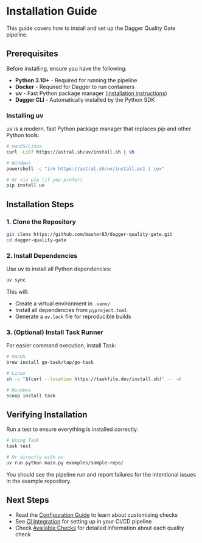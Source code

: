 # Installation Guide

This guide covers how to install and set up the Dagger Quality Gate pipeline.

## Prerequisites

Before installing, ensure you have the following:

- **Python 3.10+** - Required for running the pipeline
- **Docker** - Required for Dagger to run containers
- **uv** - Fast Python package manager ([installation instructions](https://github.com/astral-sh/uv#installation))
- **Dagger CLI** - Automatically installed by the Python SDK

### Installing uv

uv is a modern, fast Python package manager that replaces pip and other Python tools:

```bash
# macOS/Linux
curl -LsSf https://astral.sh/uv/install.sh | sh

# Windows
powershell -c "irm https://astral.sh/uv/install.ps1 | iex"

# Or via pip (if you prefer)
pip install uv
```

## Installation Steps

### 1. Clone the Repository

```bash
git clone https://github.com/basher83/dagger-quality-gate.git
cd dagger-quality-gate
```

### 2. Install Dependencies

Use uv to install all Python dependencies:

```bash
uv sync
```

This will:
- Create a virtual environment in `.venv/`
- Install all dependencies from `pyproject.toml`
- Generate a `uv.lock` file for reproducible builds

### 3. (Optional) Install Task Runner

For easier command execution, install Task:

```bash
# macOS
brew install go-task/tap/go-task

# Linux
sh -c "$(curl --location https://taskfile.dev/install.sh)" -- -d

# Windows
scoop install task
```

## Verifying Installation

Run a test to ensure everything is installed correctly:

```bash
# Using Task
task test

# Or directly with uv
uv run python main.py examples/sample-repo/
```

You should see the pipeline run and report failures for the intentional issues in the example repository.

## Next Steps

- Read the [Configuration Guide](configuration.md) to learn about customizing checks
- See [CI Integration](ci-integration.md) for setting up in your CI/CD pipeline
- Check [Available Checks](checks.md) for detailed information about each quality check